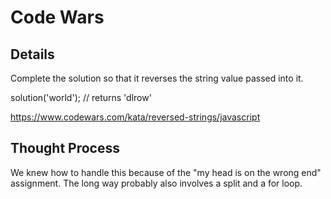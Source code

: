 # Code Wars

## Details

Complete the solution so that it reverses the string value passed into it.

solution('world'); // returns 'dlrow'

https://www.codewars.com/kata/reversed-strings/javascript

## Thought Process

We knew how to handle this because of the "my head is on the wrong end" assignment. The long way probably also involves a split and a for loop.
